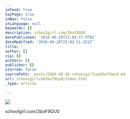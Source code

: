 ```yaml
---
inFeed: true
hasPage: true
inNav: false
inLanguage: null
keywords: []
description: schooIgirl.com/2boF9QU0
datePublished: '2016-08-28T21:04:27.970Z'
dateModified: '2016-08-28T21:02:51.251Z'
title: ''
author: []
via: {}
authors: []
publisher: {}
starred: false
sourcePath: _posts/2016-08-28-schooigirlcom2bof9qu0.md
url: schooigirlcom2bof9qu0/index.html
_type: Article

---
```

![](https://the-grid-user-content.s3-us-west-2.amazonaws.com/68fdeb72-d48d-4058-b6b4-b010d2f1c68e.jpg)

schooIgirl.com/2boF9QU0